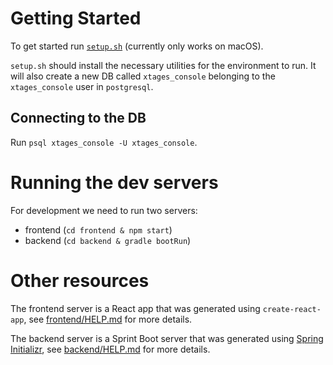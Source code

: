 # Getting Started

To get started run [`setup.sh`](setup.sh) (currently only works on macOS).

`setup.sh` should install the necessary utilities for the environment to run. It will also create a new DB called `xtages_console` belonging to the `xtages_console` user in `postgresql`.

## Connecting to the DB

Run `psql xtages_console -U xtages_console`.

# Running the dev servers

For development we need to run two servers:

* frontend (`cd frontend & npm start`)
* backend (`cd backend & gradle bootRun`)

# Other resources

The frontend server is a React app that was generated using `create-react-app`, see [frontend/HELP.md](frontend/HELP.md) for more details.

The backend server is a Sprint Boot server that was generated using [Spring Initializr](https://start.spring.io/), see [backend/HELP.md](backend/HELP.md) for more details.